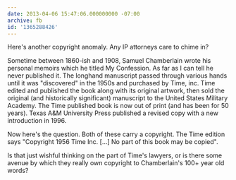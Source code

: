 ```yaml
---
date: 2013-04-06 15:47:06.000000000 -07:00
archive: fb
id: '1365288426'
---
```


Here's another copyright anomaly. Any IP attorneys care to chime in?

Sometime between 1860-ish and 1908, Samuel Chamberlain wrote his personal memoirs which he titled My Confession. As far as I can tell he never published it. The longhand manuscript passed through various hands until it was "discovered" in the 1950s and purchased by Time, inc. Time edited and published the book along with its original artwork, then sold the original (and historically significant) manuscript to the United States Military Academy. The Time published book is now out of print (and has been for 50 years). Texas A&M University Press published a revised copy with a new introduction in 1996.

Now here's the question. Both of these carry a copyright. The Time edition says "Copyright 1956 Time Inc. […] No part of this book may be copied". 

Is that just wishful thinking on the part of Time's lawyers, or is there some avenue by which they really own copyright to Chamberlain's 100+ year old words?
